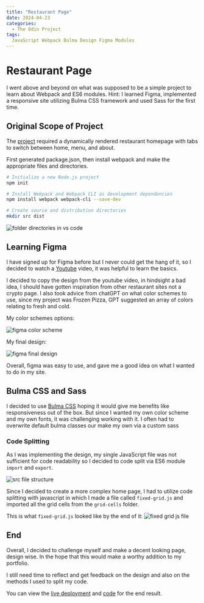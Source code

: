 ```yaml
---
title: "Restaurant Page"
date: 2024-04-23
categories:
  - The Odin Project
tags:
  JavaScript Webpack Bulma Design Figma Modules
---
```


# Restaurant Page
I went above and beyond on what was supposed to be a simple project to learn about Webpack and ES6 modules. Hint: I learned Figma, implemented a responsive site utilizing Bulma CSS framework and used Sass for the first time. 

## Original Scope of Project
The [project](https://www.theodinproject.com/lessons/javascript-restaurant-page) required a dynamically rendered restaurant homepage with tabs to switch between home, menu, and about.

First generated package.json, then install webpack and make the appropriate files and directories.
```bash
# Initialize a new Node.js project
npm init

# Install Webpack and Webpack CLI as development dependencies
npm install webpack webpack-cli --save-dev

# Create source and distribution directories
mkdir src dist
```
![folder directories in vs code](/assets/img/2024-06-28-file-structure.png)

## Learning Figma
I have signed up for Figma before but I never could get the hang of it, so I decided to watch a [Youtube](https://youtu.be/HZuk6Wkx_Eg?si=qkFE1FjTAlaAHNSI) video, it was helpful to learn the basics.

I decided to copy the design from the youtube video, in hindsight a bad idea, I should have gotten inspiration from other restaurant sites not a crypto page. I also took advice from chatGPT on what color schemes to use, since my project was Frozen Pizza, GPT suggested an array of colors relating to fresh and cold.

My color schemes options:

![figma color scheme](/assets/img/2024-06-28-figma-color-schemes.png)

My final design:

![figma final design](/assets/img/2024-06-28-figma-design.png)

Overall, figma was easy to use, and gave me a good idea on what I wanted to do in my site.

## Bulma CSS and Sass
I decided to use [Bulma CSS](https://bulma.io/) hoping it would give me benefits like responsiveness out of the box. But since I wanted my own color scheme and my own fonts, it was challenging working with it. I often had to overwrite default bulma classes our make my own via a custom sass

### Code Splitting
As I was implementing the design, my single JavaScript file was not sufficient for code readability so I decided to code split via ES6 module `import` and `export`.

![src file structure](/assets/img/2024-06-28-src-file-structure.png)

Since I decided to create a more complex home page, I had to utilize code splitting with javascript in which I made a file called `fixed-grid.js` and imported all the grid cells from the `grid-cells` folder.

This is what `fixed-grid.js` looked like by the end of it:
![fixed grid js file](/assets/img/2024-06-28-fixed-grids-js.png)

## End
Overall, I decided to challenge myself and make a decent looking page, design wise. In the hope that this would make a worthy addition to my portfolio.

I still need time to reflect and get feedback on the design and also on the methods I used to split my code.

You can view the [live deployment](https://www.michaelpious.com/restaurant-js/) and [code](https://github.com/MclPio/restaurant-js) for the end result.